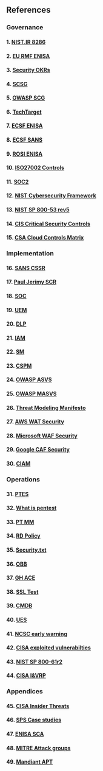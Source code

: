 ## References

### Governance

#### 1. [NIST.IR 8286](https://doi.org/10.6028/NIST.IR.8286)
#### 2. [EU RMF ENISA](https://www.enisa.europa.eu/publications/interoperable-eu-risk-management-framework)
#### 3. [Security OKRs](https://alsmola.medium.com/building-effective-security-okrs-94f249230a39)
#### 4. [SCSG](https://securitychampionsuccessguide.org/)
#### 5. [OWASP SCG](https://owasp.org/www-project-security-champions-guidebook/)
#### 6. [TechTarget](https://www.techtarget.com/searchsecurity/tip/15-benefits-of-outsourcing-your-cybersecurity-operations)
#### 7. [ECSF ENISA](https://www.enisa.europa.eu/topics/education/european-cybersecurity-skills-framework)
#### 8. [ECSF SANS](https://www.sans.org/ecsf-framework/)
#### 9. [ROSI ENISA](https://www.enisa.europa.eu/publications/introduction-to-return-on-security-investment)
#### 10. [ISO27002 Controls](https://www.iso27001security.com/html/27002.html)
#### 11. [SOC2](https://www.itgovernance.eu/nl-nl/soc-audits-and-reporting-nl)
#### 12. [NIST Cybersecurity Framework](https://www.nist.gov/cyberframework)
#### 13. [NIST SP 800-53 rev5](https://csrc.nist.gov/pubs/sp/800/53/r5/upd1/final)
#### 14. [CIS Critical Security Controls](https://www.cisecurity.org/controls)
#### 15. [CSA Cloud Controls Matrix](https://cloudsecurityalliance.org/research/cloud-controls-matrix/)

### Implementation

#### 16. [SANS CSSR](https://www.sans.org/cyber-security-skills-roadmap)
#### 17. [Paul Jerimy SCR](https://pauljerimy.com/security-certification-roadmap/)
#### 18. [SOC](https://www.isaca.org/resources/isaca-journal/issues/2021/volume-5/the-evolution-of-security-operations-and-strategies-for-building-an-effective-soc)
#### 19. [UEM](https://www.gartner.com/reviews/market/unified-endpoint-management-tools)
#### 20. [DLP](https://reciprocity.com/blog/best-practices-for-data-loss-prevention)
#### 21. [IAM](https://www.cyberark.com/what-is/iam/)
#### 22. [SM](https://www.g2.com/categories/secrets-management-tools)
#### 23. [CSPM](https://www.aquasec.com/cloud-native-academy/cspm/cloud-security-solutions-cwpp-cspm-casb-and-more/#CSPM)
#### 24. [OWASP ASVS](https://owasp.org/www-project-application-security-verification-standard/)
#### 25. [OWASP MASVS](https://mas.owasp.org/MASVS/)
#### 26. [Threat Modeling Manifesto](https://www.threatmodelingmanifesto.org/)
#### 27. [AWS WAT Security](https://docs.aws.amazon.com/wellarchitected/latest/security-pillar)
#### 28. [Microsoft WAF Security](https://learn.microsoft.com/en-us/azure/architecture/framework/security/)
#### 29. [Google CAF Security](https://cloud.google.com/architecture/framework/security)
#### 30. [CIAM](https://www.cyberark.com/what-is/ciam/)

### Operations

#### 31. [PTES](http://www.pentest-standard.org/index.php/PTES_Technical_Guidelines)
#### 32. [What is pentest](https://www.synopsys.com/glossary/what-is-penetration-testing.html)
#### 33. [PT MM](https://github.com/5bhuv4n35h/pentestmindmap)
#### 34. [RD Policy](https://responsibledisclosure.nl/en)
#### 35. [Security.txt](https://securitytxt.org)
#### 36. [OBB](https://www.openbugbounty.org)
#### 37. [GH ACE](https://github.com/dastergon/awesome-chaos-engineering)
#### 38. [SSL Test](https://www.ssllabs.com/ssltest/)
#### 39. [CMDB](https://www.atlassian.com/itsm/it-asset-management/cmdb)
#### 40. [UES](https://expertinsights.com/insights/what-is-unified-endpoint-security/)
#### 41. [NCSC early warning](https://www.earlywarning.service.ncsc.gov.uk/)
#### 42. [CISA exploited vulnerabilties](https://public.govdelivery.com/accounts/USDHSCISA/subscriber/new)
#### 43. [NIST SP 800-61r2](https://csrc.nist.gov/publications/detail/sp/800-61/rev-2/final)
#### 44. [CISA I&VRP](https://www.cisa.gov/sites/default/files/publications/Federal_Government_Cybersecurity_Incident_and_Vulnerability_Response_Playbooks_508C.pdf)

### Appendices

#### 45. [CISA Insider Threats](https://www.cisa.gov/topics/physical-security/insider-threat-mitigation)
#### 46. [SPS Case studies](https://www.signpostsix.com/insights/case-studies/)
#### 47. [ENISA SCA](https://www.enisa.europa.eu/publications/threat-landscape-for-supply-chain-attacks)
#### 48. [MITRE Attack groups](https://attack.mitre.org/groups/)
#### 49. [Mandiant APT](https://www.mandiant.com/resources/insights/apt-groups)
